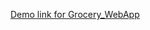 [Demo link for Grocery_WebApp](https://drive.google.com/file/d/18xWla1dgc26aun8iucLxe6nNnHMNLsbO/view?usp=sharing)
